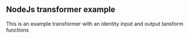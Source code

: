 ## NodeJs transformer example

This is an example transformer with an identity input and output tansform functions
